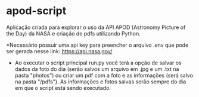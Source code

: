 # apod-script

Aplicação criada para explorar o uso da API APOD (Astronomy Picture of the Day) da NASA e criação de pdfs utilizando Python.

*Necessário possuir uma api key para preencher o arquivo .env que pode ser gerada nesse link: https://api.nasa.gov/

- Ao executar o script principal run.py você terá a opção de salvar os dados da foto do dia (serão salvos um arquivo em .jpg e um .txt na pasta "photos") ou criar um pdf com a foto e as informações (será salvo na pasta "/pdfs"). As informações e fotos salvas serão sempre do dia em que o script está sendo executado.

